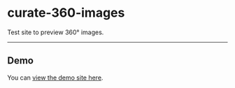 # curate-360-images
Test site to preview 360° images.

---

## Demo
You can [view the demo site here](https://samlegros.github.io/curate-360-images/).
